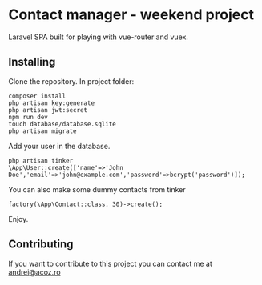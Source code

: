 # Contact manager - weekend project
Laravel SPA built for playing with vue-router and vuex.
## Installing 
Clone the repository.
In project folder:

    composer install
    php artisan key:generate
    php artisan jwt:secret
    npm run dev
    touch database/database.sqlite
    php artisan migrate
Add your user in the database.

    php artisan tinker
    \App\User::create(['name'=>'John Doe','email'=>'john@example.com','password'=>bcrypt('password')]);
You can also make some dummy contacts from tinker

    factory(\App\Contact::class, 30)->create();
Enjoy.

## Contributing
If you want to contribute to this project you can contact me at [andrei@acoz.ro](mailto:andrei@acoz.ro)
